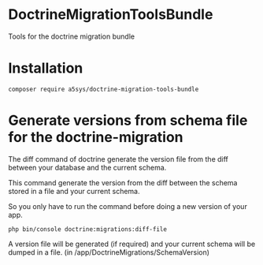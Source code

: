 # DoctrineMigrationToolsBundle

Tools for the doctrine migration bundle

# Installation

    composer require a5sys/doctrine-migration-tools-bundle

# Generate versions from schema file for the doctrine-migration
The diff command of doctrine generate the version file from the diff between your database and the current schema.

This command generate the version from the diff between the schema stored in a file and your current schema.

So you only have to run the command before doing a new version of your app.

    php bin/console doctrine:migrations:diff-file

A version file will be generated (if required) and your current schema will be dumped in a file. (in /app/DoctrineMigrations/SchemaVersion)
